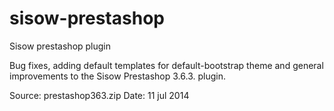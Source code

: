 sisow-prestashop
================

Sisow prestashop plugin

Bug fixes, adding default templates for default-bootstrap theme and general improvements to the Sisow Prestashop 3.6.3. plugin. 

Source: prestashop363.zip
Date: 11 jul 2014

